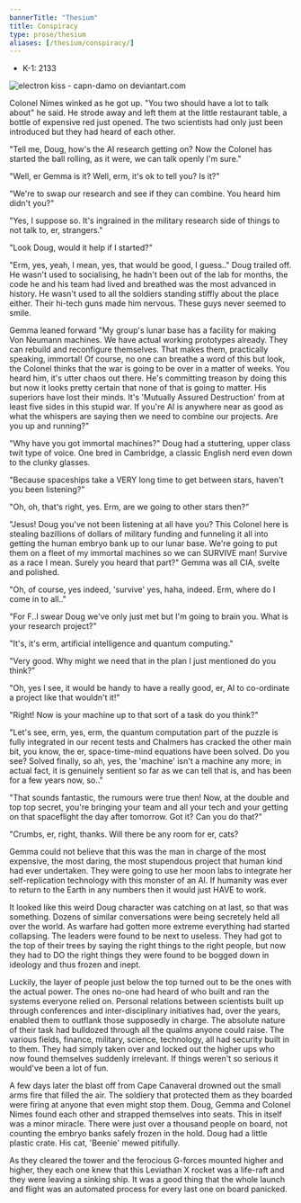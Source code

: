 ```yaml
---
bannerTitle: "Thesium" 
title: Conspiracy
type: prose/thesium
aliases: [/thesium/conspiracy/]
---
```


<div class="data">

- K-1: 2133

</div>

![electron kiss - capn-damo on deviantart.com](/images/thesium/electron-kiss.jpg)

Colonel Nimes winked as he got up. "You two should have a lot to talk about"
he said. He strode away and left them at the little restaurant table, a bottle
of expensive red just opened. The two scientists had only just been introduced
but they had heard of each other.

"Tell me, Doug, how's the AI research getting on? Now the Colonel has started
the ball rolling, as it were, we can talk openly I'm sure."

"Well, er Gemma is it? Well, erm, it's ok to tell you? Is it?"

"We're to swap our research and see if they can combine. You heard him didn't
you?"

"Yes, I suppose so. It's ingrained in the military research side of things to
not talk to, er, strangers."

"Look Doug, would it help if I started?"

"Erm, yes, yeah, I mean, yes, that would be good, I guess.." Doug trailed off.
He wasn't used to socialising, he hadn't been out of the lab for months, the
code he and his team had lived and breathed was the most advanced in history.
He wasn't used to all the soldiers standing stiffly about the place either.
Their hi-tech guns made him nervous. These guys never seemed to smile.

Gemma leaned forward "My group's lunar base has a facility for making Von
Neumann machines. We have actual working prototypes already. They can rebuild
and reconfigure themselves. That makes them, practically speaking, immortal! Of
course, no one can breathe a word of this but look, the Colonel thinks 
that the war is going to be over in a matter of weeks. You heard him, it's
utter chaos out there. He's committing treason by doing this but now it looks
pretty certain that none of that is going to matter. His superiors have lost
their minds. It's 'Mutually Assured Destruction' from at least five sides in
this stupid war. If you're AI is anywhere near as good as what the whispers are
saying then we need to combine our projects. Are you up and running?"

"Why have you got immortal machines?" Doug had a stuttering, upper class twit
type of voice. One bred in Cambridge, a classic English nerd even down to the
clunky glasses.

"Because spaceships take a VERY long time to get between stars, haven't you been
listening?"

"Oh, oh, that's right, yes. Erm, are we going to other stars then?"

"Jesus! Doug you've not been listening at all have you? This Colonel here is
stealing bazillions of dollars of military funding and funneling it all into
getting the human embryo bank up to our lunar base. We're going to put them on
a fleet of my immortal machines so we can SURVIVE man! Survive as a race I
mean. Surely you heard that part?" Gemma was all CIA, svelte and polished.

"Oh, of course, yes indeed, 'survive' yes, haha, indeed. Erm, where do I come in
to all.."

"For F..I swear Doug we've only just met but I'm going to brain you. What is
your research project?"

"It's, it's erm, artificial intelligence and quantum computing."

"Very good. Why might we need that in the plan I just mentioned do you think?"

"Oh, yes I see, it would be handy to have a really good, er, AI to co-ordinate a
project like that wouldn't it!"

"Right! Now is your machine up to that sort of a task do you think?"

"Let's see, erm, yes, erm, the quantum computation part of the puzzle is fully
integrated in our recent tests and Chalmers has cracked the other main bit, you
know, the er, space-time-mind equations have been solved. Do you see? Solved
finally, so ah, yes, the 'machine' isn't a machine any more, in actual fact, it
is genuinely sentient so far as we can tell that is, and has been for a few
years now, so.."

"That sounds fantastic, the rumours were true then! Now, at the double and top
top secret, you're bringing your team and all your tech and your getting on that
spaceflight the day after tomorrow. Got it? Can you do that?"

"Crumbs, er, right, thanks. Will there be any room for er, cats?

Gemma could not believe that this was the man in charge of the most expensive,
the most daring, the most stupendous project that human kind had ever
undertaken. They were going to use her moon labs to integrate her
self-replication technology with this monster of an AI. If humanity was ever to
return to the Earth in any numbers then it would just HAVE to work. 

It looked like this weird Doug character was catching on at last, so that was
something. Dozens of similar conversations were being secretely held all over
the world. As warfare had gotten more extreme everything had started
collapsing. The leaders were found to be next to useless. They had got to the
top of their trees by saying the right things to the right people, but now they
had to DO the right things they were found to be bogged down in ideology and
thus frozen and inept.

Luckily, the layer of people just below the top turned out to be the ones with
the actual power. The ones no-one had heard of who built and ran the systems
everyone relied on. Personal relations between scientists built up through
conferences and inter-disciplinary initiatives had, over the years, enabled
them to outflank those supposedly in charge. The absolute nature of their task
had bulldozed through all the qualms anyone could raise. The various fields,
finance, military, science, technology, all had security built in to them. They
had simply taken over and locked out the higher ups who now found themselves
suddenly irrelevant. If things weren't so serious it would've been a lot of
fun.

A few days later the blast off from Cape Canaveral drowned out the small arms
fire that filled the air. The soldiery that protected them as they boarded were
firing at anyone that even might stop them. Doug, Gemma and Colonel Nimes found
each other and strapped themselves into seats. This in itself was a minor
miracle. There were just over a thousand people on board, not counting the
embryo banks safely frozen in the hold. Doug had a little plastic crate. His
cat, 'Beenie' mewed pitifully.

As they cleared the tower and the ferocious G-forces mounted higher and higher,
they each one knew that this Leviathan X rocket was a life-raft and they
were leaving a sinking ship. It was a good thing that the whole launch and
flight was an automated process for every last one on board panicked.
